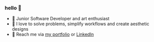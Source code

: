 ### hello 👋

- 🌱 Junior Software Developer and art enthusiast
- 🌟 I love to solve problems, simplify workflows and create aesthetic designs
- 💬 Reach me via [my portfolio](https://simranamin.com/) or [LinkedIn](https://www.linkedin.com/in/simran-amin/)

<!--
**noepse/noepse** is a ✨ _special_ ✨ repository because its `README.md` (this file) appears on your GitHub profile.

Here are some ideas to get you started:

- 🔭 I’m currently working on ...
- 🌱 I’m currently learning ...
- 👯 I’m looking to collaborate on ...
- 🤔 I’m looking for help with ...
- 💬 Ask me about ...
- 📫 How to reach me: ...
- 😄 Pronouns: ...
- ⚡ Fun fact: ...
-->
